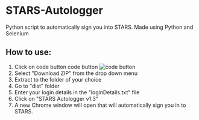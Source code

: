 # STARS-Autologger
Python script to automatically sign you into STARS. Made using Python and Selenium

## How to use:
1. Click on code button code button
![code button](https://github.com/SCORPIA2004/STARS-Autologger/assets/62741526/24bd2905-bfd4-42cc-a5eb-71b9bc198306)
2. Select "Download ZIP" from the drop down menu
3. Extract to the folder of your choice
4. Go to "dist" folder
5. Enter your login details in the "loginDetails.txt" file
6. Click on "STARS Autologger v1.3"
7. A new Chrome window will open that will automatically sign you in to STARS.

